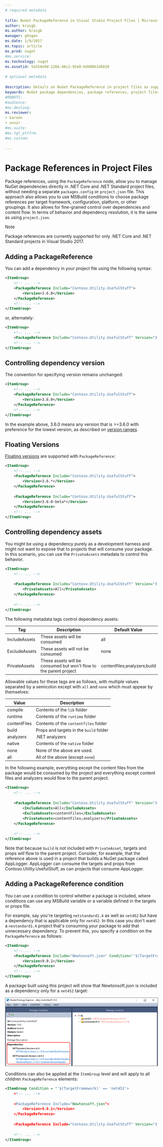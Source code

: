 ```yaml
---
# required metadata

title: NuGet PackageReference in Visual Studio Project Files | Microsoft Docs
author: kraigb
ms.author: kraigb
manager: ghogen
ms.date: 1/9/2017
ms.topic: article
ms.prod: nuget
#ms.service:
ms.technology: nuget
ms.assetid: 5a554e9d-1266-48c2-92e8-6dd00b1d6810

# optional metadata

description: Details on NuGet PackageReference in project files as supported by NuGet 4.0+ and VS2017
keywords: NuGet package dependencies, package references, project files, PackageReference, packages.config, project.json, VS2017, Visual Studio 2017, NuGet 4
#ROBOTS:
#audience:
#ms.devlang:
ms.reviewer:
- karann
- unnir
#ms.suite:
#ms.tgt_pltfrm:
#ms.custom:

---
```

# Package References in Project Files

Package references, using the `PackageReference` node, allow you to manage NuGet dependencies directly in .NET Core and .NET Standard project files, without needing a separate `packages.config` or `project.json` file. This approach also allows you to use MSBuild conditions to choose package references per target framework, configuration, platform, or other groupings. It also allows for fine-grained control over dependencies and content flow. In terms of behavior and dependency resolution, it is the same as using `project.json`.

> [!Note]
> Package references are currently supported for only .NET Core and .NET Standard projects in Visual Studio 2017.

## Adding a PackageReference

You can add a dependency in your project file using the following syntax:

```xml
<ItemGroup>
    <!-- ... -->
    <PackageReference Include="Contoso.Utility.UsefulStuff">
        <Version>3.6.0</Version>
    </PackageReference>
    <!-- ... -->
</ItemGroup>
```

or, alternately:

```xml
<ItemGroup>
    <!-- ... -->
    <PackageReference Include="Contoso.Utility.UsefulStuff" Version="3.6.0" />
    <!-- ... -->
</ItemGroup>
```

## Controlling dependency version

The convention for specifying version remains unchanged:

```xml
<ItemGroup>
    <!-- ... -->
    <PackageReference Include="Contoso.Utility.UsefulStuff">
        <Version>3.6.0</Version>
    </PackageReference>
    <!-- ... -->
</ItemGroup>
```

In the example above, 3.6.0 means any version that is >=3.6.0 with preference for the lowest version, as described on [version ranges](../create-packages/dependency-versions.md#version-ranges).

## Floating Versions

[Floating versions](../consume-packages/dependency-resolution.md#floating-versions) are supported with `PackageReference`:

```xml
<ItemGroup>
    <!-- ... -->
    <PackageReference Include="Contoso.Utility.UsefulStuff">
        <Version>3.6.*</Version>
    </PackageReference>

    <PackageReference Include="Contoso.Utility.UsefulStuff">
        <Version>3.6.0-beta*</Version>
    </PackageReference>
    <!-- ... -->
</ItemGroup>
```

## Controlling dependency assets

You might be using a dependency purely as a development harness and might not want to expose that to projects that will consume your package. In this scenario, you can use the `PrivateAssets` metadata to control this behavior.

```xml
<ItemGroup>
    <!-- ... -->

    <PackageReference Include="Contoso.Utility.UsefulStuff" Version="3.6.0">
        <PrivateAssets>All</PrivateAssets>
    </PackageReference>

    <!-- ... -->
</ItemGroup>
```

The following metadata tags control dependency assets:

Tag | Description | Default Value
--- | --- | ---
IncludeAssets | These assets will be consumed | all
ExcludeAssets | These assets will not be consumed | none
PrivateAssets | These assets will be consumed but won't flow to the parent project | contentfiles;analyzers;build


Allowable values for these tags are as follows, with multiple values separated by a semicolon except with `all` and `none` which must appear by themselves:

Value | Description
--- | ---
compile | Contents of the `lib` folder
runtime | Contents of the `runtime` folder
contentFiles | Contents of the `contentfiles` folder
build | Props and targets in the `build` folder
analyzers | .NET analyzers
native | Contents of the `native` folder
none | None of the above are used.
all | All of the above (except `none`)

In the following example, everything except the content files from the package would be consumed by the project and everything except content files and analyzers would flow to the parent project.

```xml
<ItemGroup>
    <!-- ... -->

    <PackageReference Include="Contoso.Utility.UsefulStuff" Version="3.6.0">
        <IncludeAssets>All</IncludeAssets>
        <ExcludeAssets>contentFiles</ExcludeAssets>
        <PrivateAssets>contentFiles;analyzers</PrivateAssets>
    </PackageReference>

    <!-- ... -->
</ItemGroup>
```

Note that because `build` is not included with `PrivateAsset`, targets and props *will* flow to the parent project. Consider, for example, that the reference above is used in a project that builds a NuGet package called AppLogger. AppLogger can consume the targets and props from Contoso.Utility.UsefulStuff, as can projects that consume AppLogger.

## Adding a PackageReference condition

You can use a condition to control whether a package is included, where conditions can use any MSBuild variable or a variable defined in the targets or props file.

For example, say you're targeting `netstandard1.4` as well as `net452` but have a dependency that is applicable only for `net452`. In this case you don't want a `nestandard1.4` project that's consuming your package to add that unnecessary dependency. To prevent this, you specify a condition on the `PackageReference` as follows:

```xml
<ItemGroup>
    <!-- ... -->
    <PackageReference Include="Newtonsoft.json" Condition="'$(TargetFramework)' == 'net452'">
        <Version>9.0.1</Version>
    </PackageReference>
    <!-- ... -->
</ItemGroup>
```

A package built using this project will show that Newtonsoft.json is included as a dependency only for a `net452` target:

![The result of applying a Condition on PackageReference](media/PackageReference-Condition.png)

Conditions can also be applied at the `ItemGroup` level and will apply to all children `PackageReference` elements:

```xml
<ItemGroup Condition = "'$(TargetFramework)' == 'net452'>
    <!-- ... -->

    <PackageReference Include="Newtonsoft.json">
        <Version>9.0.1</Version>
    </PackageReference>

    <PackageReference Include="Contoso.Utility.UsefulStuff" Version="3.6.0">

    <!-- ... -->
</ItemGroup>
```
